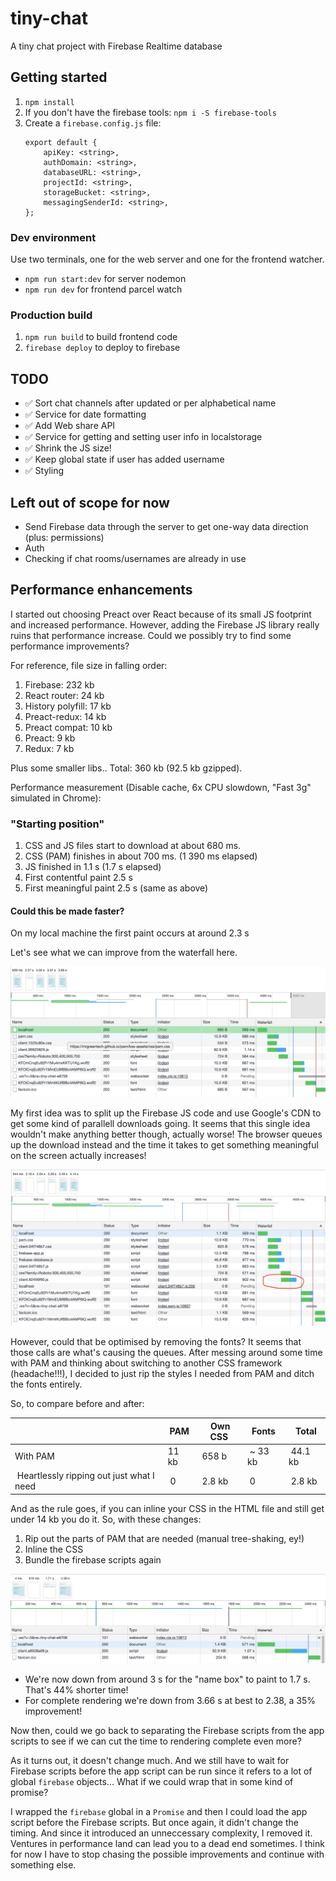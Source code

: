 # tiny-chat

A tiny chat project with Firebase Realtime database

## Getting started

1. `npm install`
2. If you don't have the firebase tools: `npm i -S firebase-tools`
3. Create a `firebase.config.js` file:
    ```
    export default {
        apiKey: <string>,
        authDomain: <string>,
        databaseURL: <string>,
        projectId: <string>,
        storageBucket: <string>,
        messagingSenderId: <string>,
    };
    ```

### Dev environment

Use two terminals, one for the web server and one for the frontend watcher.

-   `npm run start:dev` for server nodemon
-   `npm run dev` for frontend parcel watch

### Production build

1. `npm run build` to build frontend code
2. `firebase deploy` to deploy to firebase

## TODO

-   ✅ Sort chat channels after updated or per alphabetical name
-   ✅ Service for date formatting
-   ✅ Add Web share API
-   ✅ Service for getting and setting user info in localstorage
-   ✅ Shrink the JS size!
-   ✅ Keep global state if user has added username
-   ✅ Styling

## Left out of scope for now

-   Send Firebase data through the server to get one-way data direction (plus: permissions)
-   Auth
-   Checking if chat rooms/usernames are already in use

## Performance enhancements

I started out choosing Preact over React because of its small JS footprint and increased performance. However, adding the Firebase JS library really ruins that performance increase. Could we possibly try to find some performance improvements?

For reference, file size in falling order:

1. Firebase: 232 kb
2. React router: 24 kb
3. History polyfill: 17 kb
4. Preact-redux: 14 kb
5. Preact compat: 10 kb
6. Preact: 9 kb
7. Redux: 7 kb

Plus some smaller libs.. Total: 360 kb (92.5 kb gzipped).

Performance measurement (Disable cache, 6x CPU slowdown, "Fast 3g" simulated in Chrome):

### "Starting position"

1. CSS and JS files start to download at about 680 ms.
1. CSS (PAM) finishes in about 700 ms. (1 390 ms elapsed)
1. JS finished in 1.1 s (1.7 s elapsed)
1. First contentful paint 2.5 s
1. First meaningful paint 2.5 s (same as above)

#### Could this be made faster?

On my local machine the first paint occurs at around 2.3 s

Let's see what we can improve from the waterfall here.

![alt text](assets/readme/waterfall-1.png 'Logo Title Text 1')

My first idea was to split up the Firebase JS code and use Google's CDN to get some kind of parallell downloads going. It seems that this single idea wouldn't make anything better though, actually worse! The browser queues up the download instead and the time it takes to get something meaningful on the screen actually increases!

![alt text](assets/readme/waterfall-2.png 'Logo Title Text 1')

However, could that be optimised by removing the fonts? It seems that those calls are what's causing the queues. After messing around some time with PAM and thinking about switching to another CSS framework (headache!!!), I decided to just rip the styles I needed from PAM and ditch the fonts entirely.

So, to compare before and after:

|                                           | PAM   |  Own CSS | Fonts    |  Total   |
| ----------------------------------------- | ----- | -------- | -------- | -------- |
| With PAM                                  | 11 kb |  658 b   |  ~ 33 kb |  44.1 kb |
|  Heartlessly ripping out just what I need |  0    |  2.8 kb  |  0       |  2.8 kb  |

And as the rule goes, if you can inline your CSS in the HTML file and still get under 14 kb you do it.
So, with these changes:

1. Rip out the parts of PAM that are needed (manual tree-shaking, ey!)
2. Inline the CSS
3. Bundle the firebase scripts again

![alt text](assets/readme/waterfall-3.png 'Logo Title Text 1')

-   We're now down from around 3 s for the "name box" to paint to 1.7 s. That's 44% shorter time!
-   For complete rendering we're down from 3.66 s at best to 2.38, a 35% improvement!

Now then, could we go back to separating the Firebase scripts from the app scripts to see if we can cut the time to rendering complete even more?

As it turns out, it doesn't change much. And we still have to wait for Firebase scripts before the app script can be run since it refers to a lot of global `firebase` objects... What if we could wrap that in some kind of promise?

I wrapped the `firebase` global in a `Promise` and then I could load the app script before the Firebase scripts. But once again, it didn't change the timing. And since it introduced an unneccessary complexity, I removed it. Ventures in performance land can lead you to a dead end sometimes. I think for now I have to stop chasing the possible improvements and continue with something else.
